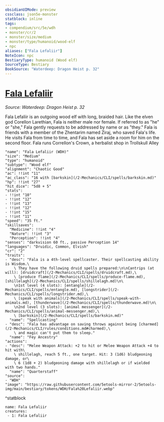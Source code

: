 ```yaml
---
obsidianUIMode: preview
cssclass: json5e-monster
statblock: inline
tags:
- compendium/src/5e/wdh
- monster/cr/2
- monster/size/medium
- monster/type/humanoid/wood-elf
- npc
aliases: ["Fala Lefaliir"]
NoteIcon: npc
BestiaryType: humanoid (Wood elf)
SourceType: Bestiary
BookSource: "Waterdeep: Dragon Heist p. 32"
---
```

# [Fala Lefaliir](2-Mechanics/CLI/bestiary/npc/fala-lefaliir-wdh.md)
*Source: Waterdeep: Dragon Heist p. 32*  

Fala Lefaliir is an outgoing wood elf with long, braided hair. Like the elven god Corellon Larethian, Fala is neither male nor female. If referred to as "he" or "she," Fala gently requests to be addressed by name or as "they." Fala is friends with a member of the Zhentarim named Ziraj, who saved Fala's life. He visits Fala from time to time, and Fala has set aside a room for him on the second floor. Fala runs Correllon's Crown, a herbalist shop in Trollskull Alley

```statblock
"name": "Fala Lefaliir (WDH)"
"size": "Medium"
"type": "humanoid"
"subtype": "Wood elf"
"alignment": "Chaotic Good"
"ac": !!int "11"
"ac_class": "16 with [barkskin](/2-Mechanics/CLI/spells/barkskin.md)"
"hp": !!int "27"
"hit_dice": "5d8 + 5"
"stats":
- !!int "10"
- !!int "12"
- !!int "13"
- !!int "12"
- !!int "15"
- !!int "11"
"speed": "35 ft."
"skillsaves":
  "Medicine": !!int "4"
  "Nature": !!int "3"
  "Perception": !!int "4"
"senses": "darkvision 60 ft., passive Perception 14"
"languages": "Druidic, Common, Elvish"
"cr": "2"
"traits":
- "desc": "Fala is a 4th-level spellcaster. Their spellcasting ability is Wisdom.\
    \ They have the following druid spells prepared:\n\nCantrips (at will): [druidcraft](/2-Mechanics/CLI/spells/druidcraft.md),\
    \ [produce flame](/2-Mechanics/CLI/spells/produce-flame.md), [shillelagh](/2-Mechanics/CLI/spells/shillelagh.md)\n\
    \n1st level (4 slots): [entangle](/2-Mechanics/CLI/spells/entangle.md), [longstrider](/2-Mechanics/CLI/spells/longstrider.md),\
    \ [speak with animals](/2-Mechanics/CLI/spells/speak-with-animals.md), [thunderwave](/2-Mechanics/CLI/spells/thunderwave.md)\n\
    \n2nd level (3 slots): [animal messenger](/2-Mechanics/CLI/spells/animal-messenger.md),\
    \ [barkskin](/2-Mechanics/CLI/spells/barkskin.md)"
  "name": "Spellcasting"
- "desc": "Fala has advantage on saving throws against being [charmed](/2-Mechanics/CLI/rules/conditions.md#charmed),\
    \ and magic can't put them to sleep."
  "name": "Fey Ancestry"
"actions":
- "desc": "Melee Weapon Attack: +2 to hit or Melee Weapon Attack +4 to hit with\
    \ shillelagh, reach 5 ft., one target. Hit: 3 (1d6) bludgeoning damage, or\
    \ 6 (1d8 + 2) bludgeoning damage with shillelagh or if wielded with two hands."
  "name": "Quarterstaff"
"source":
- "WDH"
"image": "https://raw.githubusercontent.com/5etools-mirror-2/5etools-img/main/bestiary/tokens/WDH/Fala%20Lefaliir.webp"
```
^statblock

```encounter-table
name: Fala Lefaliir
creatures:
 - 1: Fala Lefaliir
```